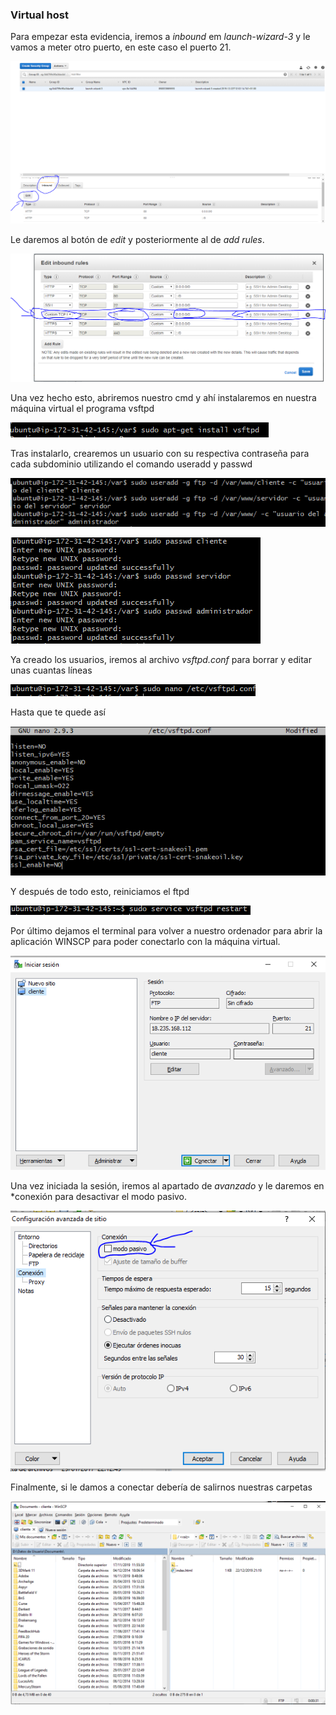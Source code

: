 ### Virtual host

Para empezar esta evidencia, iremos a *inbound* em *launch-wizard-3* y le vamos a meter otro puerto, en este caso el puerto 21.

![inbound](../capturas/inbound.PNG)

Le daremos al botón de *edit* y posteriormente al de *add rules*.

![servicio](../capturas/servicio.PNG)

Una vez hecho esto, abriremos nuestro cmd y ahí instalaremos en nuestra máquina virtual el programa vsftpd

![vsftpd](../capturas/vsftpd.PNG)

Tras instalarlo, crearemos un usuario con su respectiva contraseña para cada subdominio utilizando el comando useradd y passwd

![useradd](../capturas/useradd.PNG)

![passwd](../capturas/passwd.PNG)

Ya creado los usuarios, iremos al archivo *vsftpd.conf* para borrar y editar unas cuantas líneas

![vsftpdConf](../capturas/vsftpd.conf.PNG)

Hasta que te quede así

![archivo](../capturas/archivo.PNG)

Y después de todo esto, reiniciamos el ftpd

![ftpd](../capturas/ftpdRestart.PNG)

Por último dejamos el terminal para volver a nuestro ordenador para abrir la aplicación WINSCP para poder conectarlo con la máquina virtual.

![winscp](../capturas/winscp.PNG)

Una vez iniciada la sesión, iremos al apartado de *avanzado* y le daremos en *conexión para desactivar el modo pasivo.

![pasivo](../capturas/pasivo.PNG)

Finalmente, si le damos a conectar debería de salirnos nuestras carpetas 

![conexion](../capturas/aws-conexion.PNG)